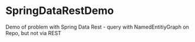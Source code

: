 # SpringDataRestDemo
Demo of problem with Spring Data Rest - query with NamedEntitiyGraph on Repo, but not via REST
